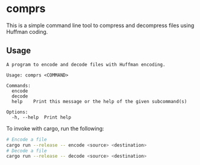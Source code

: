 # comprs

This is a simple command line tool to compress and decompress files using
Huffman coding.

## Usage

```text
A program to encode and decode files with Huffman encoding.

Usage: comprs <COMMAND>

Commands:
  encode
  decode
  help    Print this message or the help of the given subcommand(s)

Options:
  -h, --help  Print help
```

To invoke with cargo, run the following:

```sh
# Encode a file
cargo run --release -- encode <source> <destination>
# Decode a file
cargo run --release -- decode <source> <destination>
```
